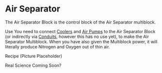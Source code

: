Air Separator
=============

The Air Separator Block is the control block of the Air Separator multiblock.

Use
You need to connect [Coolers](cooler.md) and [Air Pumps](air_pump.md) to the Air Separator Block (or indirectly via [Conduits](conduit.md), however this has no use yet), to make the Air Separator Multiblock. When you have also given the Multiblock power, it will literally produce Nitrogen and Oxygen out of thin air.

Recipe
(Picture Placeholder)

Real Science
Coming Soon?
